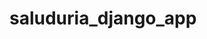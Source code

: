 # saluduria_django_app

<!-- Saluduria is an app where users can log their meals throughout the day and keep track of all different nutrients. The data can be then submitted to a nutritionist, who wil be able to provide advices if needed. -->